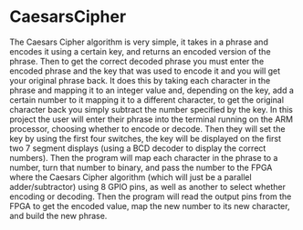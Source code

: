 # CaesarsCipher
The Caesars Cipher algorithm is very simple, it takes in a phrase and encodes it using a certain key, and returns an encoded version of the phrase. Then to get the correct decoded phrase you must enter the encoded phrase and the key that was used to encode it and you will get your original phrase back. It does this by taking each character in the phrase and mapping it to an integer value and, depending on the key, add a certain number to it mapping it to a different character, to get the original character back you simply subtract the number specified by the key. In this project the user will enter their phrase into the terminal running on the ARM processor, choosing whether to encode or decode. Then they will set the key by using the first four switches, the key will be displayed on the first two 7 segment displays (using a BCD decoder to display the correct numbers). Then the program will map each character in the phrase to a number, turn that number to binary, and pass the number to the FPGA where the Caesars Cipher algorithm (which will just be a parallel adder/subtractor) using 8 GPIO pins, as well as another to select whether encoding or decoding. Then the program will read the output pins from the FPGA to get the encoded value, map the new number to its new character, and build the new phrase.
